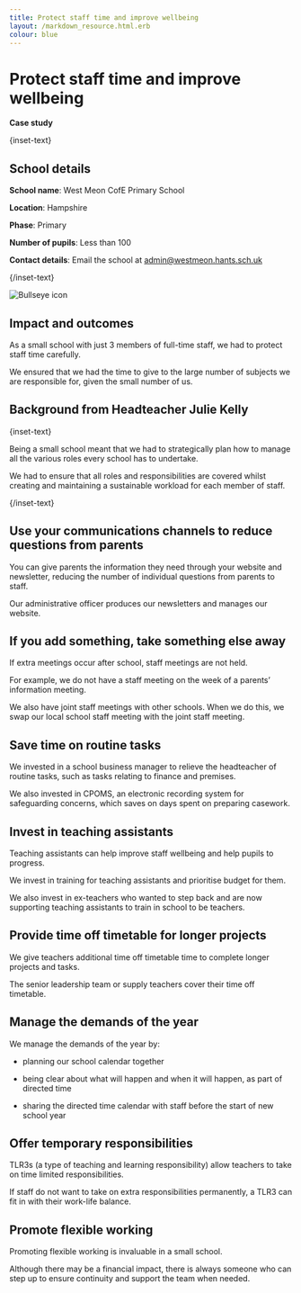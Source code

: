 ```yaml
---
title: Protect staff time and improve wellbeing
layout: /markdown_resource.html.erb
colour: blue
---
```


# Protect staff time and improve wellbeing

<strong class="govuk-tag">Case study</strong>

{inset-text}

## School details

**School name**: West Meon CofE Primary School

**Location**: Hampshire

**Phase**: Primary

**Number of pupils**: Less than 100

**Contact details**: Email the school at <admin@westmeon.hants.sch.uk> 

{/inset-text}

<div class="govuk-grid-row dfe-width-container">
  <div class="govuk-grid-column-full">
    <div class="info-box">
      <div class="info-box__corner">
        <img src="/assets/images/bullseye.svg" alt="Bullseye icon">
      </div>
      <h2 class="govuk-heading-m">
        Impact and outcomes
      </h2>
      <p>
        As a small school with just 3 members of full-time staff, we had to protect staff time carefully.
      </p>
      <p>  
        We ensured that we had the time to give to the large number of subjects we are responsible for, given the small number of us. 
      </p>
    </div>
  </div>
</div>

## Background from Headteacher Julie Kelly

{inset-text}

Being a small school meant that we had to strategically plan how to manage all the various roles every school has to undertake.  

We had to ensure that all roles and responsibilities are covered whilst creating and maintaining a sustainable workload for each member of staff. 

{/inset-text}

## Use your communications channels to reduce questions from parents  

You can give parents the information they need through your website and newsletter, reducing the number of individual questions from parents to staff.  

Our administrative officer produces our newsletters and manages our website. 

## If you add something, take something else away 

If extra meetings occur after school, staff meetings are not held. 

For example, we do not have a staff meeting on the week of a parents’ information meeting. 

We also have joint staff meetings with other schools. When we do this, we swap our local school staff meeting with the joint staff meeting.  

## Save time on routine tasks 

We invested in a school business manager to relieve the headteacher of routine tasks, such as tasks relating to finance and premises.  

We also invested in CPOMS, an electronic recording system for safeguarding concerns, which saves on days spent on preparing casework.  

## Invest in teaching assistants 

Teaching assistants can help improve staff wellbeing and help pupils to progress.   

We invest in training for teaching assistants and prioritise budget for them.  

We also invest in ex-teachers who wanted to step back and are now supporting teaching assistants to train in school to be teachers.

## Provide time off timetable for longer projects 

We give teachers additional time off timetable time to complete longer projects and tasks.  

The senior leadership team or supply teachers cover their time off timetable.  

## Manage the demands of the year 

We manage the demands of the year by: 

* planning our school calendar together 

* being clear about what will happen and when it will happen, as part of directed time 

* sharing the directed time calendar with staff before the start of new school year 

## Offer temporary responsibilities  

TLR3s (a type of teaching and learning responsibility) allow teachers to take on time limited responsibilities.  

If staff do not want to take on extra responsibilities permanently, a TLR3 can fit in with their work-life balance.  

## Promote flexible working 

Promoting flexible working is invaluable in a small school. 

Although there may be a financial impact, there is always someone who can step up to ensure continuity and support the team when needed. 